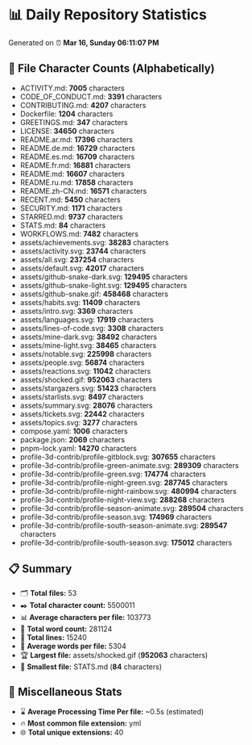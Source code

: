 # 📊 Daily Repository Statistics
Generated on ⏰ **Mar 16, Sunday 06:11:07 PM**

## 📂 File Character Counts (Alphabetically)
- ACTIVITY.md: **7005** characters
- CODE_OF_CONDUCT.md: **3391** characters
- CONTRIBUTING.md: **4207** characters
- Dockerfile: **1204** characters
- GREETINGS.md: **347** characters
- LICENSE: **34650** characters
- README.ar.md: **17396** characters
- README.de.md: **16729** characters
- README.es.md: **16709** characters
- README.fr.md: **16881** characters
- README.md: **16607** characters
- README.ru.md: **17858** characters
- README.zh-CN.md: **16571** characters
- RECENT.md: **5450** characters
- SECURITY.md: **1171** characters
- STARRED.md: **9737** characters
- STATS.md: **84** characters
- WORKFLOWS.md: **7482** characters
- assets/achievements.svg: **38283** characters
- assets/activity.svg: **23744** characters
- assets/all.svg: **237254** characters
- assets/default.svg: **42017** characters
- assets/github-snake-dark.svg: **129495** characters
- assets/github-snake-light.svg: **129495** characters
- assets/github-snake.gif: **458468** characters
- assets/habits.svg: **11409** characters
- assets/intro.svg: **3369** characters
- assets/languages.svg: **17919** characters
- assets/lines-of-code.svg: **3308** characters
- assets/mine-dark.svg: **38492** characters
- assets/mine-light.svg: **38465** characters
- assets/notable.svg: **225998** characters
- assets/people.svg: **56874** characters
- assets/reactions.svg: **11042** characters
- assets/shocked.gif: **952063** characters
- assets/stargazers.svg: **51423** characters
- assets/starlists.svg: **8497** characters
- assets/summary.svg: **28076** characters
- assets/tickets.svg: **22442** characters
- assets/topics.svg: **3277** characters
- compose.yaml: **1006** characters
- package.json: **2069** characters
- pnpm-lock.yaml: **14270** characters
- profile-3d-contrib/profile-gitblock.svg: **307655** characters
- profile-3d-contrib/profile-green-animate.svg: **289309** characters
- profile-3d-contrib/profile-green.svg: **174774** characters
- profile-3d-contrib/profile-night-green.svg: **287745** characters
- profile-3d-contrib/profile-night-rainbow.svg: **480994** characters
- profile-3d-contrib/profile-night-view.svg: **288268** characters
- profile-3d-contrib/profile-season-animate.svg: **289504** characters
- profile-3d-contrib/profile-season.svg: **174969** characters
- profile-3d-contrib/profile-south-season-animate.svg: **289547** characters
- profile-3d-contrib/profile-south-season.svg: **175012** characters

## 📋 Summary
- 🗂️ **Total files:** 53
- ✒️ **Total character count:** 5500011
- 📊 **Average characters per file:** 103773
- 📝 **Total word count:** 281124
- 🧾 **Total lines:** 15240
- 📐 **Average words per file:** 5304
- 🏆 **Largest file:** assets/shocked.gif (**952063** characters)
- 🥉 **Smallest file:** STATS.md (**84** characters)

## 🌟 Miscellaneous Stats
- ⌛ **Average Processing Time Per file:** ~0.5s (estimated)
- 🔥 **Most common file extension:** yml
- 🌐 **Total unique extensions:** 40
